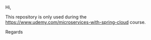 Hi,

This repository is only used during the https://www.udemy.com/microservices-with-spring-cloud course.

Regards
